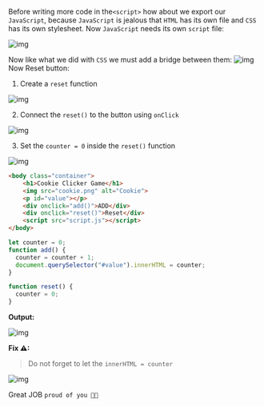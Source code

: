 Before writing more code in the`<script>` how about we export our `JavaScript`, because `JavaScript` is jealous that `HTML` has its own file and `CSS` has its own stylesheet. Now `JavaScript` needs its own `script` file: 


![img](https://lh6.googleusercontent.com/5z4kM8Gn4KU29tsfW0FVnLDpuHKpv3KWusNAZJHZuqqx7ExGyhfAVlWYbTLiL7GrAUzNq9vT-xE1Uj-tAe401Ux1I6avmFMc9fcJBPnBTjfQvIi_zz-aiYqbQeGo0eueBFZGi3_J)

Now like what we did with `CSS` we must add a bridge between them: ![img](https://lh5.googleusercontent.com/ObeMuRx7AfNUBu7YWvpgD5L1-xe-JOy_3Y_l9cagX1qCa17EzKU6tLUCQQReZB_NZ78ahJ_Z-1kxG5bypcn1Z13AqpzJcLBgcDB50CjxPpu_QpJjQn1H9VtjyUnQhpETiapXNOU8)Now Reset button: 

1. Create a `reset` function

![img](https://lh5.googleusercontent.com/gQ8P4qiHkj0C7Py0sUEthNcspIJzyfzuBDzt07yeI1qjBoh9upKXhzjW3LWSnRfJLfkCDOyTc1ZV9WWvsLgMVBp0F9FIcgLwOqQM6pj3IoHqHdZ9Iid2Op9zt4e2dpH8byA8jlO_)

2. Connect the `reset()` to the button using `onClick`

![img](https://lh6.googleusercontent.com/DpP8a3TI5LtjAPD0NFZxq5XXWJCUfLt4UEorvMU9rXLLK4_OCGvYJAku-IDtVkEFsOUkd9Jg9PPesjV-MPSMx3nE0r0GRaBDG_-RLXEuWTN1jkbL0uwxNQncZ5TV9xvzpBrDnDqd)

3. Set the `counter = 0` inside the `reset()` function

![img](https://lh3.googleusercontent.com/dRSgBfQK-_K_n1-WbqJPR8I6nAeJGXaMcVYKrWSbTAzUqQ2WBz2VidLu4cP6XfC3ClFRj9s9GTtmAkWhR4119jxaNw_U4Zu481_b0ckyKP-Nkj4wURvKrh3Y-yXDXGVtD3yc1shN)

``````html
<body class="container">
    <h1>Cookie Clicker Game</h1>
    <img src="cookie.png" alt="Cookie">
    <p id="value"></p>
    <div onclick="add()">ADD</div>
    <div onclick="reset()">Reset</div>
    <script src="script.js"></script>
</body>
``````

``````javascript
let counter = 0;
function add() {
  counter = counter + 1;
  document.querySelector("#value").innerHTML = counter;
}

function reset() {
  counter = 0;
}
``````

**Output:** 


![img](https://lh6.googleusercontent.com/TkdGyQcH076uqv-8nz1iOzG_P7uAKGulG2vUQ22IWeTxPnR5miBgHAYQ6cmuLljUvddib6imEDVl9trcS7PxECS1fa7HVqSgnVlclGbzQ-uvkHueeuad1HUbFTfrxe2DLzhhxLL7)

**Fix ⚠:**

> Do not forget to let the `innerHTML = counter`


![img](https://lh6.googleusercontent.com/R4QhjlE8oH36Q0cgwAB1TWL-bJo2tyJPGC29wrR653GgazRexa5TcneQDI7uHAN7NIEGINFy20XTOiGCM6gBRG0r0QSVrf16jPtbxAmBKbvze2Da4b40OtrS0tQU5TbwlniNrz2x)

Great JOB `proud of you 👏🏻`
